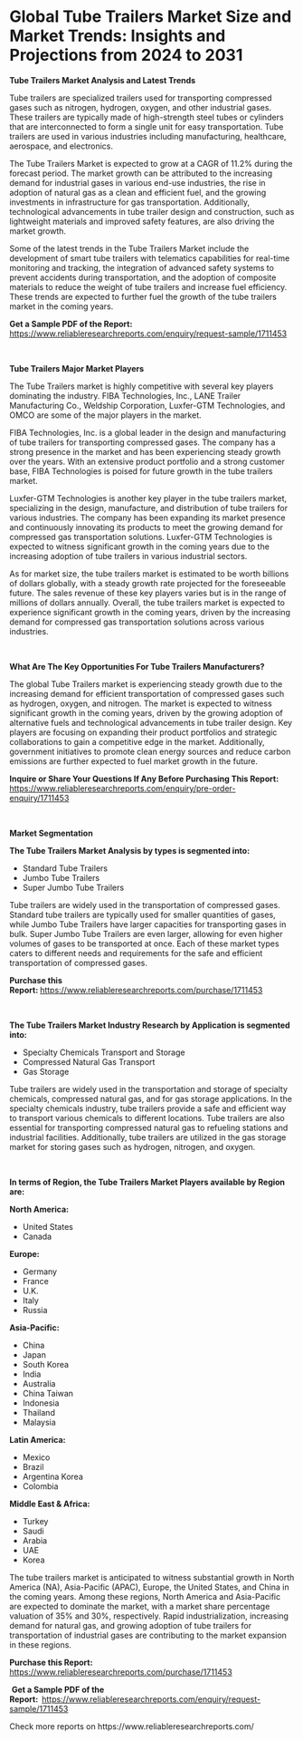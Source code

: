 <p><h1>Global Tube Trailers Market Size and Market Trends: Insights and Projections from 2024 to 2031</h1></p><p><strong>Tube Trailers Market Analysis and Latest Trends</strong></p>
<p><p>Tube trailers are specialized trailers used for transporting compressed gases such as nitrogen, hydrogen, oxygen, and other industrial gases. These trailers are typically made of high-strength steel tubes or cylinders that are interconnected to form a single unit for easy transportation. Tube trailers are used in various industries including manufacturing, healthcare, aerospace, and electronics.</p><p>The Tube Trailers Market is expected to grow at a CAGR of 11.2% during the forecast period. The market growth can be attributed to the increasing demand for industrial gases in various end-use industries, the rise in adoption of natural gas as a clean and efficient fuel, and the growing investments in infrastructure for gas transportation. Additionally, technological advancements in tube trailer design and construction, such as lightweight materials and improved safety features, are also driving the market growth.</p><p>Some of the latest trends in the Tube Trailers Market include the development of smart tube trailers with telematics capabilities for real-time monitoring and tracking, the integration of advanced safety systems to prevent accidents during transportation, and the adoption of composite materials to reduce the weight of tube trailers and increase fuel efficiency. These trends are expected to further fuel the growth of the tube trailers market in the coming years.</p></p>
<p><strong>Get a Sample PDF of the Report:&nbsp;</strong> <a href="https://www.reliableresearchreports.com/enquiry/request-sample/1711453">https://www.reliableresearchreports.com/enquiry/request-sample/1711453</a></p>
<p>&nbsp;</p>
<p><strong>Tube Trailers Major Market Players</strong></p>
<p><p>The Tube Trailers market is highly competitive with several key players dominating the industry. FIBA Technologies, Inc., LANE Trailer Manufacturing Co., Weldship Corporation, Luxfer-GTM Technologies, and OMCO are some of the major players in the market.</p><p>FIBA Technologies, Inc. is a global leader in the design and manufacturing of tube trailers for transporting compressed gases. The company has a strong presence in the market and has been experiencing steady growth over the years. With an extensive product portfolio and a strong customer base, FIBA Technologies is poised for future growth in the tube trailers market.</p><p>Luxfer-GTM Technologies is another key player in the tube trailers market, specializing in the design, manufacture, and distribution of tube trailers for various industries. The company has been expanding its market presence and continuously innovating its products to meet the growing demand for compressed gas transportation solutions. Luxfer-GTM Technologies is expected to witness significant growth in the coming years due to the increasing adoption of tube trailers in various industrial sectors.</p><p>As for market size, the tube trailers market is estimated to be worth billions of dollars globally, with a steady growth rate projected for the foreseeable future. The sales revenue of these key players varies but is in the range of millions of dollars annually. Overall, the tube trailers market is expected to experience significant growth in the coming years, driven by the increasing demand for compressed gas transportation solutions across various industries.</p></p>
<p>&nbsp;</p>
<p><strong>What Are The Key Opportunities For Tube Trailers Manufacturers?</strong></p>
<p><p>The global Tube Trailers market is experiencing steady growth due to the increasing demand for efficient transportation of compressed gases such as hydrogen, oxygen, and nitrogen. The market is expected to witness significant growth in the coming years, driven by the growing adoption of alternative fuels and technological advancements in tube trailer design. Key players are focusing on expanding their product portfolios and strategic collaborations to gain a competitive edge in the market. Additionally, government initiatives to promote clean energy sources and reduce carbon emissions are further expected to fuel market growth in the future.</p></p>
<p><strong>Inquire or Share Your Questions If Any Before Purchasing This Report:</strong> <a href="https://www.reliableresearchreports.com/enquiry/pre-order-enquiry/1711453">https://www.reliableresearchreports.com/enquiry/pre-order-enquiry/1711453</a></p>
<p>&nbsp;</p>
<p><strong>Market Segmentation</strong></p>
<p><strong>The Tube Trailers Market Analysis by types is segmented into:</strong></p>
<p><ul><li>Standard Tube Trailers</li><li>Jumbo Tube Trailers</li><li>Super Jumbo Tube Trailers</li></ul></p>
<p><p>Tube trailers are widely used in the transportation of compressed gases. Standard tube trailers are typically used for smaller quantities of gases, while Jumbo Tube Trailers have larger capacities for transporting gases in bulk. Super Jumbo Tube Trailers are even larger, allowing for even higher volumes of gases to be transported at once. Each of these market types caters to different needs and requirements for the safe and efficient transportation of compressed gases.</p></p>
<p><strong>Purchase this Report:&nbsp;</strong><a href="https://www.reliableresearchreports.com/purchase/1711453">https://www.reliableresearchreports.com/purchase/1711453</a></p>
<p>&nbsp;</p>
<p><strong>The Tube Trailers Market Industry Research by Application is segmented into:</strong></p>
<p><ul><li>Specialty Chemicals Transport and Storage</li><li>Compressed Natural Gas Transport</li><li>Gas Storage</li></ul></p>
<p><p>Tube trailers are widely used in the transportation and storage of specialty chemicals, compressed natural gas, and for gas storage applications. In the specialty chemicals industry, tube trailers provide a safe and efficient way to transport various chemicals to different locations. Tube trailers are also essential for transporting compressed natural gas to refueling stations and industrial facilities. Additionally, tube trailers are utilized in the gas storage market for storing gases such as hydrogen, nitrogen, and oxygen.</p></p>
<p>&nbsp;</p>
<p><strong>In terms of Region, the Tube Trailers Market Players available by Region are:</strong></p>
<p>
    <p> <strong> North America: </strong>
        <ul>
            <li>United States</li>
            <li>Canada</li>
        </ul>
        </p> 
    <p> <strong> Europe: </strong>
        <ul>
            <li>Germany</li>
            <li>France</li>
            <li>U.K.</li>
            <li>Italy</li>
            <li>Russia</li>
        </ul>
        </p> 
    <p> <strong> Asia-Pacific: </strong>
        <ul>
            <li>China</li>
            <li>Japan</li>
            <li>South Korea</li>
            <li>India</li>
            <li>Australia</li>
            <li>China Taiwan</li>
            <li>Indonesia</li>
            <li>Thailand</li>
            <li>Malaysia</li>
        </ul>
        </p> 
    <p> <strong> Latin America: </strong>
        <ul>
            <li>Mexico</li>
            <li>Brazil</li>
            <li>Argentina Korea</li>
            <li>Colombia</li>
        </ul>
        </p> 
    <p> <strong> Middle East & Africa: </strong>
        <ul>
            <li>Turkey</li>
            <li>Saudi</li>
            <li>Arabia</li>
            <li>UAE</li>
            <li>Korea</li>
        </ul>
    </p>
    </p>
<p><p>The tube trailers market is anticipated to witness substantial growth in North America (NA), Asia-Pacific (APAC), Europe, the United States, and China in the coming years. Among these regions, North America and Asia-Pacific are expected to dominate the market, with a market share percentage valuation of 35% and 30%, respectively. Rapid industrialization, increasing demand for natural gas, and growing adoption of tube trailers for transportation of industrial gases are contributing to the market expansion in these regions.</p></p>
<p><strong>Purchase this Report: </strong><a href="https://www.reliableresearchreports.com/purchase/1711453">https://www.reliableresearchreports.com/purchase/1711453</a></p>
<p>&nbsp;<strong>Get a Sample PDF of the Report:&nbsp;&nbsp;</strong><a href="https://www.reliableresearchreports.com/enquiry/request-sample/1711453">https://www.reliableresearchreports.com/enquiry/request-sample/1711453</a></p>
<p><strong></strong></p>
<p>Check more reports on https://www.reliableresearchreports.com/</p>